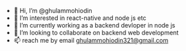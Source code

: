 - 👋 Hi, I’m @ghulammohiodin
- 👀 I’m interested in react-native and  node js etc
- 🌱 I’m currently working as a backend devloper in node js 
- 💞️ I’m looking to collaborate on backend web development
- 📫  reach me by email ghulammohiodin321@gmail.com

<!---
ghulammohiodin/ghulammohiodin is a ✨ special ✨ repository because its `README.md` (this file) appears on your GitHub profile.
You can click the Preview link to take a look at your changes.
--->
